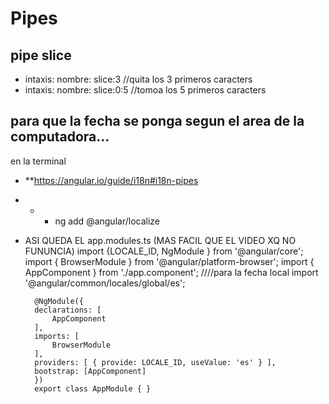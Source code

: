 # Pipes

## pipe slice
* intaxis: nombre: slice:3 //quita los 3 primeros caracters
* intaxis: nombre: slice:0:5 //tomoa los 5 primeros caracters

## para que la fecha se ponga segun el area de la computadora...
en la terminal
* **https://angular.io/guide/i18n#i18n-pipes
* * * ng add @angular/localize
* ASI QUEDA EL  app.modules.ts (MAS FACIL QUE EL VIDEO XQ NO FUNUNCIA)
        import {LOCALE_ID, NgModule } from '@angular/core';
        import { BrowserModule } from '@angular/platform-browser';
        import { AppComponent } from './app.component';
        ////para la fecha local 
        import '@angular/common/locales/global/es';

        @NgModule({
        declarations: [
            AppComponent
        ],
        imports: [
            BrowserModule
        ],
        providers: [ { provide: LOCALE_ID, useValue: 'es' } ],
        bootstrap: [AppComponent]
        })
        export class AppModule { }
